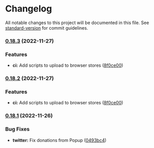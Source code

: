 # Changelog

All notable changes to this project will be documented in this file. See [standard-version](https://github.com/conventional-changelog/standard-version) for commit guidelines.

### [0.18.3](https://github.com/donate4fun/donate4fun/compare/v0.18.1...v0.18.3) (2022-11-27)


### Features

* **ci:** Add scripts to upload to browser stores ([8f0ce00](https://github.com/donate4fun/donate4fun/commit/8f0ce0065a155904c8a36151ceac167f9d502eab))

### [0.18.2](https://github.com/donate4fun/donate4fun/compare/v0.18.1...v0.18.2) (2022-11-27)


### Features

* **ci:** Add scripts to upload to browser stores ([8f0ce00](https://github.com/donate4fun/donate4fun/commit/8f0ce0065a155904c8a36151ceac167f9d502eab))

### [0.18.1](https://github.com/donate4fun/donate4fun/compare/v0.18.0...v0.18.1) (2022-11-26)


### Bug Fixes

* **twitter:** Fix donations from Popup ([0493bc4](https://github.com/donate4fun/donate4fun/commit/0493bc490559908a852a5e0e7d0cf78eefb46d80))
